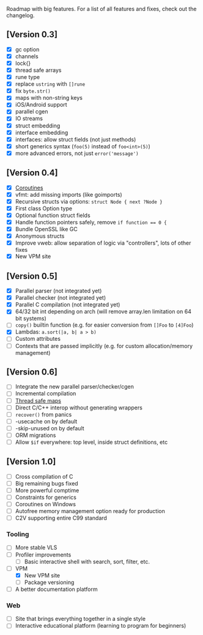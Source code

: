 Roadmap with big features.
For a list of all features and fixes, check out the changelog.

## [Version 0.3]

- [x] gc option
- [x] channels
- [x] lock{}
- [x] thread safe arrays
- [x] rune type
- [x] replace `ustring` with `[]rune`
- [x] fix `byte.str()`
- [x] maps with non-string keys
- [x] iOS/Android support
- [x] parallel cgen
- [x] IO streams
- [x] struct embedding
- [x] interface embedding
- [x] interfaces: allow struct fields (not just methods)
- [x] short generics syntax (`foo(5)` instead of `foo<int>(5)`)
- [x] more advanced errors, not just `error('message')`

## [Version 0.4]

- [x] [Coroutines](https://github.com/vlang/v/discussions/11582)
- [x] vfmt: add missing imports (like goimports)
- [x] Recursive structs via options: `struct Node { next ?Node }`
- [x] First class Option type
- [x] Optional function struct fields
- [x] Handle function pointers safely, remove `if function == 0 {`
- [x] Bundle OpenSSL like GC
- [x] Anonymous structs
- [x] Improve vweb: allow separation of logic via "controllers", lots of other fixes
- [x] New VPM site

## [Version 0.5]

- [x] Parallel parser (not integrated yet)
- [x] Parallel checker (not integrated yet)
- [x] Parallel C compilation (not integrated yet)
- [x] 64/32 bit int depending on arch (will remove array.len limitation on 64 bit systems)
- [ ] `copy()` builtin function (e.g. for easier conversion from `[]Foo` to `[4]Foo`)
- [x] Lambdas: `a.sort(|a, b| a > b)`
- [ ] Custom attributes
- [ ] Contexts that are passed implicitly (e.g. for custom allocation/memory management)

## [Version 0.6]

- [ ] Integrate the new parallel parser/checker/cgen
- [ ] Incremental compilation
- [ ] [Thread safe maps](https://github.com/vlang/v/discussions/11729)
- [ ] Direct C/C++ interop without generating wrappers
- [ ] `recover()` from panics
- [ ] -usecache on by default
- [ ] -skip-unused on by default
- [ ] ORM migrations
- [ ] Allow `$if` everywhere: top level, inside struct definitions, etc

## [Version 1.0]

- [ ] Cross compilation of C
- [ ] Big remaining bugs fixed
- [ ] More powerful comptime
- [ ] Constraints for generics
- [ ] Coroutines on Windows
- [ ] Autofree memory management option ready for production
- [ ] C2V supporting entire C99 standard

### Tooling

- [ ] More stable VLS
- [ ] Profiler improvements
  - [ ] Basic interactive shell with search, sort, filter, etc.
- [ ] VPM
  - [x] New VPM site
  - [ ] Package versioning
- [ ] A better documentation platform

### Web

- [ ] Site that brings everything together in a single style
- [ ] Interactive educational platform (learning to program for beginners)
